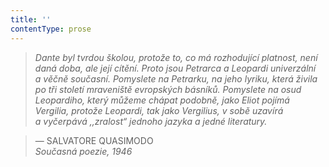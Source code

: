 ```yaml
---
title: ''
contentType: prose
---
```


<section>

> 

> 

> 

> _Dante byl tvrdou školou, protože to, co má rozhodující platnost, není daná doba, ale její cítění. Proto jsou Petrarca a Leopardi univerzální a věčně současní. Pomyslete na Petrarku, na jeho lyriku, která živila po tři století mraveniště evropských básníků. Pomyslete na osud Leopardiho, který můžeme chápat podobně, jako Eliot pojímá Vergilia, protože Leopardi, tak jako Vergilius, v sobě uzavírá a vyčerpává ,,zralost“ jednoho jazyka a jedné literatury._

> — SALVATORE QUASIMODO  
> _Současná_ _poezie, 1946_

</section>
